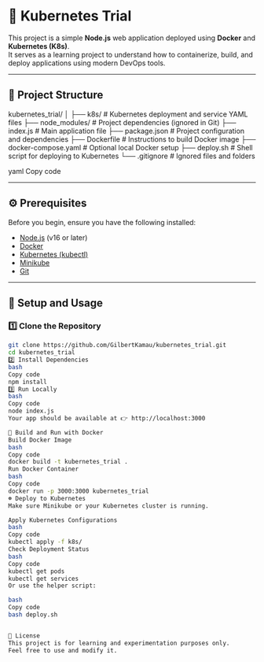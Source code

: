 # 🚀 Kubernetes Trial

This project is a simple **Node.js** web application deployed using **Docker** and **Kubernetes (K8s)**.  
It serves as a learning project to understand how to containerize, build, and deploy applications using modern DevOps tools.

---

## 🧱 Project Structure

kubernetes_trial/
│
├── k8s/ # Kubernetes deployment and service YAML files
├── node_modules/ # Project dependencies (ignored in Git)
├── index.js # Main application file
├── package.json # Project configuration and dependencies
├── Dockerfile # Instructions to build Docker image
├── docker-compose.yaml # Optional local Docker setup
├── deploy.sh # Shell script for deploying to Kubernetes
└── .gitignore # Ignored files and folders

yaml
Copy code

---

## ⚙️ Prerequisites

Before you begin, ensure you have the following installed:

- [Node.js](https://nodejs.org/) (v16 or later)
- [Docker](https://www.docker.com/)
- [Kubernetes (kubectl)](https://kubernetes.io/docs/tasks/tools/)
- [Minikube](https://minikube.sigs.k8s.io/docs/start/)
- [Git](https://git-scm.com/)

---

## 🧩 Setup and Usage

### 1️⃣ Clone the Repository
```bash
git clone https://github.com/GilbertKamau/kubernetes_trial.git
cd kubernetes_trial
2️⃣ Install Dependencies
bash
Copy code
npm install
3️⃣ Run Locally
bash
Copy code
node index.js
Your app should be available at 👉 http://localhost:3000

🐳 Build and Run with Docker
Build Docker Image
bash
Copy code
docker build -t kubernetes_trial .
Run Docker Container
bash
Copy code
docker run -p 3000:3000 kubernetes_trial
☸️ Deploy to Kubernetes
Make sure Minikube or your Kubernetes cluster is running.

Apply Kubernetes Configurations
bash
Copy code
kubectl apply -f k8s/
Check Deployment Status
bash
Copy code
kubectl get pods
kubectl get services
Or use the helper script:

bash
Copy code
bash deploy.sh


📜 License
This project is for learning and experimentation purposes only.
Feel free to use and modify it.

